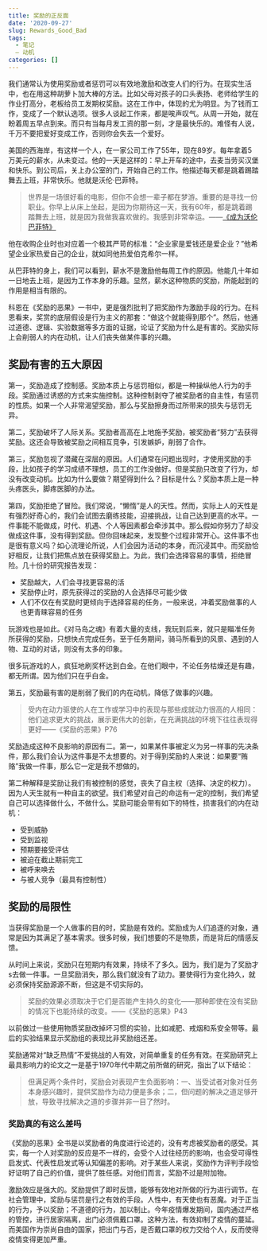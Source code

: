 ```yaml
---
title: 奖励的正反面
date: '2020-09-27'
slug: Rewards_Good_Bad
tags:
  - 笔记
  — 动机
categories: []
---
```


我们通常认为使用奖励或者惩罚可以有效地激励和改变人们的行为。在现实生活中，也在用这种胡萝卜加大棒的方法。比如父母对孩子的口头表扬、老师给学生的作业打高分，老板给员工发期权奖励。这在工作中，体现的尤为明显。为了钱而工作，变成了一个默认选项。很多人谈起工作来，都是唉声叹气。从周一开始，就在盼着周五早点到来。而只有当每月发工资的那一刻，才是最快乐的。难怪有人说，千万不要把爱好变成工作，否则你会失去一个爱好。

美国的西海岸，有这样一个人，在一家公司工作了55年，现在89岁。每年拿着5万美元的薪水，从未变过。他的一天是这样的：早上开车的途中，去麦当劳买汉堡和快乐。到公司后，关上办公室的门，开始自己的工作。他描述每天都是跳着踢踏舞去上班，非常快乐。他就是沃伦·巴菲特。

>世界是一场很好看的电影，但你不会想一辈子都在梦游。重要的是寻找一份职业。你早上从床上坐起，是因为你期待这一天，我有60年，都是跳着踢踏舞去上班，就是因为我做我喜欢做的。我感到非常幸运。——[《成为沃伦巴菲特》](https://www.bilibili.com/video/BV13x411y7th)

他在收购企业时也对应着一个极其严苛的标准：“企业家是爱钱还是爱企业？”他希望企业家热爱自己的企业，就如同他热爱伯克希尔一样。

从巴菲特的身上，我们可以看到，薪水不是激励他每周工作的原因。他能几十年如一日地去上班，是因为工作本身的乐趣。显然，薪水这种物质的奖励，所能起到的作用是相当有限的。

科恩在《奖励的恶果》一书中，更是强烈批判了把奖励作为激励手段的行为。在科恩看来，奖赏的底层假设是行为主义的那套：“做这个就能得到那个”。然后，他通过道德、逻辑、实验数据等多方面的证据，论证了奖励为什么是有害的。奖励实际上会削弱人的内在动机，让人们丧失做某件事的兴趣。

## 奖励有害的五大原因

第一，奖励造成了控制感。奖励本质上与惩罚相似，都是一种操纵他人行为的手段。奖励通过诱惑的方式来实施控制。这种控制剥夺了被奖励者的自主性，有惩罚的性质。如果一个人非常渴望奖励，那么与奖励擦身而过所带来的损失与惩罚无异。

第二，奖励破坏了人际关系。奖励者高高在上地施予奖励，被奖励者“努力”去获得奖励。这还会导致被奖励之间相互竞争，引发嫉妒，削弱了合作。

第三，奖励忽视了潜藏在深层的原因。人们通常在问题出现时，才使用奖励的手段，比如孩子的学习成绩不理想，员工的工作没做好。但是奖励只改变了行为，却没有改变动机。比如为什么要做？期望得到什么？目标是什么？奖励本质上是一种头疼医头，脚疼医脚的办法。

第四，奖励拒绝了冒险。我们常说，“懒惰”是人的天性。然而，实际上人的天性是有强烈好奇心的，我们会试图去磨练技能，迎接挑战，让自己达到更高的水平。一件事能不能做成，时代、机遇、个人等因素都会牵涉其中。那么假如你努力了却没做成这件事，没有得到奖励。但你回味起来，发现整个过程非常开心。这件事不也是很有意义吗？如心流理论所说，人们会因为活动的本身，而沉浸其中。而奖励恰好相反，让我们把焦点放在获得奖励上。为此，我们会选择容易的事情，拒绝冒险。几十份的研究报告发现：

* 奖励越大，人们会寻找更容易的活
* 奖励停止时，原先获得过的奖励的人会选择尽可能少做
* 人们不仅在有奖励时更倾向于选择容易的任务，一般来说，冲着奖励做事的人也更青睐容易的任务

玩游戏也是如此。《对马岛之魂》有着大量的支线，我玩到后来，就只是瞄准任务所获得的奖励，只想快点完成任务。至于任务期间，骑马所看到的风景、遇到的人物、互动的对话，则没有太多的印象。

很多玩游戏的人，疯狂地刷奖杯达到白金。在他们眼中，不论任务枯燥还是有趣，都无所谓。因为他们只在乎白金。

第五，奖励最有害的是削弱了我们的内在动机，降低了做事的兴趣。

> 受内在动力驱使的人在工作或学习中的表现与那些成就动力很高的人相同：他们追求更大的挑战，展示更伟大的创新，在充满挑战的环境下往往表现得更好——《奖励的恶果》P76

奖励造成这种不良影响的原因有二。第一，如果某件事被定义为另一样事的先决条件，那么我们会认为这件事是不太想要的。对于得到奖励的人来说：如果要“贿赂”我做一件事，那么它一定是我不想做的。

第二种解释是奖励让我们有被控制的感觉，丧失了自主权（选择、决定的权力）。因为人天生就有一种自主的欲望。我们希望对自己的命运有一定的控制，我们希望自己可以选择做什么，不做什么。奖励可能会带有如下的特性，损害我们的内在动机：

* 受到威胁
* 受到监视
* 预期要接受评估
* 被迫在截止期前完工
* 被呼来唤去
* 与被人竞争（最具有控制性）

## 奖励的局限性

当获得奖励是一个人做事的目的时，奖励是有效的。奖励成为人们追逐的对象，通常是因为其满足了基本需求。很多时候，我们想要的不是物质，而是背后的情感反馈。

从时间上来说，奖励只在短期内有效果，持续不了多久。因为，我们是为了奖励才s去做一件事。一旦奖励消失，那么我们就没有了动力。要使得行为变化持久，就必须保持奖励源源不断，但这是不切实际的。

> 奖励的效果必须取决于它们是否能产生持久的变化——那种即使在没有奖励的情况下也能持续的改变。——《奖励的恶果》P43

以前做过一些使用物质奖励改掉坏习惯的实验，比如减肥、戒烟和系安全带等。最后的实验结果显示奖励组的表现比非奖励组还差。

奖励通常对“缺乏热情”不爱挑战的人有效，对简单重复的任务有效。在奖励研究上最具影响力的论文之一是基于1970年代中期之前所做的研究，指出了以下结论：

> 但满足两个条件时，奖励会对表现产生负面影响：一、当受试者对象对任务本身感兴趣时，提供奖励作为动力便是多余；二，但问题的解决之道足够开放，导致寻找解决之道的步骤并非一目了然时。

### 奖励真的有这么差吗

《奖励的恶果》全书是以奖励者的角度进行论述的，没有考虑被奖励者的感受。其实，每一个人对奖励的反应是不一样的，会受个人过往经历的影响，也会受可得性启发式、代表性启发式等认知偏差的影响。对于某些人来说，奖励作为评判手段恰好证明了自己的价值，提供了胜任感。对他们而言，奖励不过是附加物。

激励效应是强大的。奖励提供了即时反馈，能够有效地对所做的行为进行调节。在社会管理中，奖励与惩罚是行之有效的手段。人性中，有天使也有恶魔。对于正当的行为，予以奖励；不道德的行为，加以制止。今年疫情爆发期间，国内通过严格的管控，进行居家隔离，出门必须佩戴口罩。这种方法，有效抑制了疫情的蔓延。而美国作为崇尚自由的国家，把出门与否，是否戴口罩的权力交给个人，反而使得疫情变得更加严重。